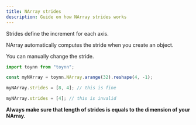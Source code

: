 ```yaml
---
title: NArray strides
description: Guide on how NArray strides works
---
```


Strides define the increment for each axis.

NArray automatically computes the stride when you create an object.

You can manually change the stride.

```js
import toynn from "toynn";

const myNArray = toynn.NArray.arange(32).reshape(4, -1);

myNArray.strides = [8, 4]; // this is fine

myNArray.strides = [4]; // this is invalid
```

**Always make sure that length of strides is equals to the dimension of your NArray.**
